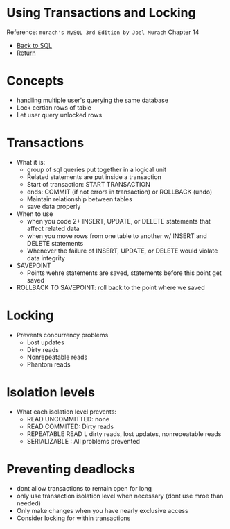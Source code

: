 # Using Transactions and Locking

Reference: `murach's MySQL 3rd Edition by Joel Murach` Chapter 14

- [Back to SQL](sql.md)
- [Return](../README.md)

# Concepts

- handling multiple user's querying the same database
- Lock certian rows of table
- Let user query unlocked rows

# Transactions

- What it is:
  - group of sql queries put together in a logical unit
  - Related statements are put inside a transaction
  - Start of transaction: START TRANSACTION
  - ends: COMMIT (if not errors in transaction) or ROLLBACK (undo)
  - Maintain relationship between tables
  - save data properly
- When to use
  - when you code 2+ INSERT, UPDATE, or DELETE statements that affect related data
  - when you move rows from one table to another w/ INSERT and DELETE statements
  - Whenever the failure of INSERT, UPDATE, or DELETE would violate data integrity
- SAVEPOINT
  - Points wehre statements are saved, statements before this point get saved
- ROLLBACK TO SAVEPOINT: roll back to the point where we saved

# Locking

- Prevents concurrency problems
  - Lost updates
  - Dirty reads
  - Nonrepeatable reads
  - Phantom reads

# Isolation levels

- What each isolation level prevents:
  - READ UNCOMMITTED: none
  - READ COMMITED: Dirty reads
  - REPEATABLE READ L dirty reads, lost updates, nonrepeatable reads
  - SERIALIZABLE : All problems prevented

# Preventing deadlocks

- dont allow transactions to remain open for long
- only use transaction isolation level when necessary (dont use mroe than needed)
- Only make changes when you have nearly exclusive access
- Consider locking for within transactions

